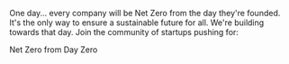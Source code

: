 One day... every company will be Net Zero from the day they're founded.
It's the only way to ensure a sustainable future for all.
We're building towards that day.
Join the community of startups pushing for:

Net Zero from Day Zero
